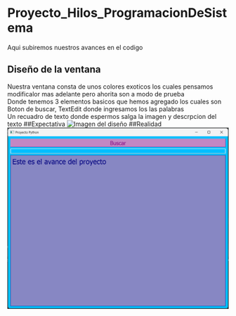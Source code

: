 # Proyecto_Hilos_ProgramacionDeSistema
Aqui subiremos nuestros avances en el codigo 
## Diseño de la ventana 
Nuestra ventana consta de unos colores exoticos los cuales pensamos modificalor mas adelante pero ahorita son a modo de prueba  
Donde tenemos 3 elementos basicos que hemos agregado los cuales son Boton de buscar, TextEdit donde ingresamos los las palabras  
Un recuadro de texto donde espermos salga la imagen y descrpcion del texto
##Expectativa
![Imagen del diseño](https://github.com/AxelGomez02/Proyecto_Hilos_ProgramacionDeSistema/blob/main/Imagenes/Sin%20t%C3%ADtulo.png?raw=true "Esquema de la interfaz")
##Realidad
![ImagenReal](https://github.com/AxelGomez02/Proyecto_Hilos_ProgramacionDeSistema/blob/main/Imagenes/Captura%20de%20pantalla%202022-10-18%20163256.png?raw=true "Interfaz Realizado")
